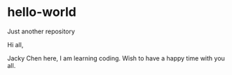 # hello-world
Just another repository

Hi all,

Jacky Chen here, I am learning coding. 
Wish to have a happy time with you all. 
